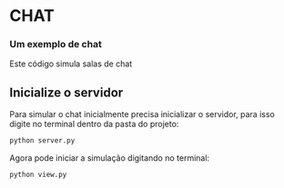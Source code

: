 # CHAT
### Um exemplo de chat
Este código simula salas de chat
## Inicialize o servidor
Para simular o chat inicialmente precisa inicializar o servidor, para isso digite no terminal dentro da pasta do projeto:
~~~cmd
python server.py
~~~
Agora pode iniciar a simulação digitando no terminal:
~~~cmd
python view.py
~~~
